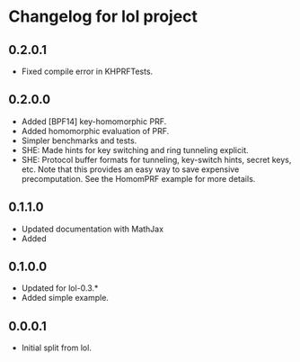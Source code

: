 Changelog for lol project
================================

0.2.0.1
----
 * Fixed compile error in KHPRFTests.

0.2.0.0
----
 * Added [BPF14] key-homomorphic PRF.
 * Added homomorphic evaluation of PRF.
 * Simpler benchmarks and tests.
 * SHE: Made hints for key switching and ring tunneling explicit.
 * SHE: Protocol buffer formats for tunneling, key-switch hints, secret keys, etc.
   Note that this provides an easy way to save expensive precomputation. See
   the HomomPRF example for more details.

0.1.1.0
----
 * Updated documentation with MathJax
 * Added

0.1.0.0
-----
 * Updated for lol-0.3.*
 * Added simple example.

0.0.0.1
-----
 * Initial split from lol.